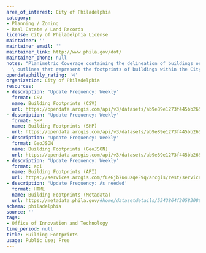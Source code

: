 ```yaml
---
area_of_interest: City of Philadelphia
category:
- Planning / Zoning
- Real Estate / Land Records
license: City of Philadelphia License
maintainer: ''
maintainer_email: ''
maintainer_link: http://www.phila.gov/dot/
maintainer_phone: null
notes: "Planimetric Coverage containing the delineation of buildings or related structure\
  \ outlines that represent the footprints of buildings within the City of Philadelphia."
opendataphilly_rating: '4'
organization: City of Philadelphia
resources:
- description: 'Update Frequency: Weekly'
  format: CSV
  name: Building Footprints (CSV)
  url: https://opendata.arcgis.com/api/v3/datasets/ab9e89e1273f445bb265846c90b38a96_0/downloads/data?format=csv&spatialRefId=4326&where=1%3D1
- description: 'Update Frequency: Weekly'
  format: SHP
  name: Building Footprints (SHP)
  url: https://opendata.arcgis.com/api/v3/datasets/ab9e89e1273f445bb265846c90b38a96_0/downloads/data?format=shp&spatialRefId=4326&where=1%3D1
- description: 'Update Frequency: Weekly'
  format: GeoJSON
  name: Building Footprints (GeoJSON)
  url: https://opendata.arcgis.com/api/v3/datasets/ab9e89e1273f445bb265846c90b38a96_0/downloads/data?format=geojson&spatialRefId=4326&where=1%3D1
- description: 'Update Frequency: Weekly'
  format: api
  name: Building Footprints (API)
  url: https://services.arcgis.com/fLeGjb7u4uXqeF9q/arcgis/rest/services/LI_BUILDING_FOOTPRINTS/FeatureServer/0/query?outFields=*&where=1%3D1
- description: 'Update Frequency: As needed'
  format: HTML
  name: Building Footprints (Metadata)
  url: https://metadata.phila.gov/#home/datasetdetails/5543864f20583086178c4ea5/representationdetails/595e8e85ac27025c82c53c7c/
schema: philadelphia
source: ''
tags:
- Office of Innovation and Technology
time_period: null
title: Building Footprints
usage: Public use; Free
---
```

